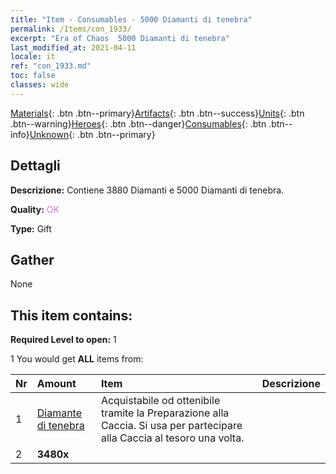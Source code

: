 ```yaml
---
title: "Item - Consumables - 5000 Diamanti di tenebra"
permalink: /Items/con_1933/
excerpt: "Era of Chaos  5000 Diamanti di tenebra"
last_modified_at: 2021-04-11
locale: it
ref: "con_1933.md"
toc: false
classes: wide
---
```

 [Materials](/it/Items/){: .btn .btn--primary}[Artifacts](/it/Items/Artifacts/){: .btn .btn--success}[Units](/it/Items/Units/){: .btn .btn--warning}[Heroes](/it/Items/Heroes/){: .btn .btn--danger}[Consumables](/it/Items/Consumables/){: .btn .btn--info}[Unknown](/it/Items/Unknown/){: .btn .btn--primary}

## Dettagli
 **Descrizione:** Contiene 3880 Diamanti e 5000 Diamanti di tenebra.

 **Quality:** <span style="color: #DA70D6">OK</span>

 **Type:** Gift

## Gather

  None

## This item contains:

 **Required Level to open:** 1

 1 You would get **ALL** items  from:

  | Nr | Amount |     Item    | Descrizione |
  |:---|:-------|:------------|:-----------:|
  | 1 | [Diamante di tenebra](/it/Items/con_554/) | Acquistabile od ottenibile tramite la Preparazione alla Caccia. Si usa per partecipare alla Caccia al tesoro una volta. | 
  | 2 |  **3480x** | <i class="fas fa-gem"/> |  | 
